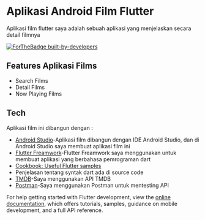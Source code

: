 # Aplikasi Android Film Flutter

Aplikasi film flutter saya adalah sebuah aplikasi yang menjelaskan secara detail filmnya

[![ForTheBadge built-by-developers](http://ForTheBadge.com/images/badges/built-by-developers.svg)](https://GitHub.com/Naereen/)

## Features Aplikasi Films
- Search Films
- Detail Films
- Now Playing Films

## Tech
Aplikasi film ini dibangun dengan :
- [Android Studio](https://developer.android.com/studio?hl=id)-Aplikasi film dibangun dengan IDE Android Studio, dan di Android Studio saya membuat aplikasi film ini
- [Flutter Freamwork](https://docs.flutter.dev/get-started/codelab)-Flutter Freamwork saya menggunakan untuk membuat aplikasi yang berbahasa pemrograman dart
- [Cookbook: Useful Flutter samples](https://docs.flutter.dev/cookbook)
- Penjelasan tentang syntak dart ada di source code
- [TMDB](https://developer.themoviedb.org/reference)-Saya menggunakan API TMDB
- [Postman](https://www.postman.com/)-Saya menggunakan Postman untuk mentesting API

For help getting started with Flutter development, view the
[online documentation](https://docs.flutter.dev/), which offers tutorials,
samples, guidance on mobile development, and a full API reference.